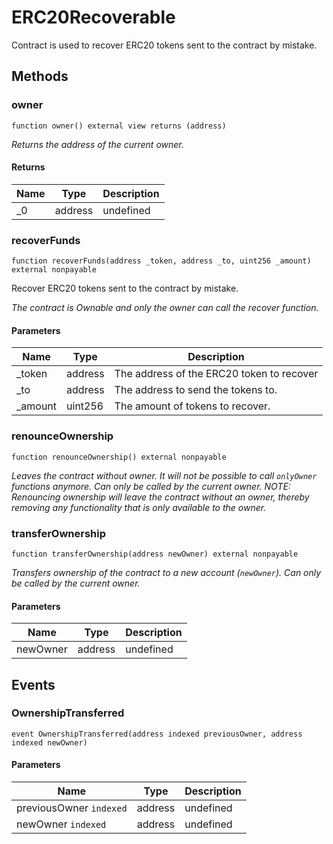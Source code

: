# ERC20Recoverable





Contract is used to recover ERC20 tokens sent to the contract by mistake.



## Methods

### owner

```solidity
function owner() external view returns (address)
```



*Returns the address of the current owner.*


#### Returns

| Name | Type | Description |
|---|---|---|
| _0 | address | undefined |

### recoverFunds

```solidity
function recoverFunds(address _token, address _to, uint256 _amount) external nonpayable
```

Recover ERC20 tokens sent to the contract by mistake.

*The contract is Ownable and only the owner can call the recover function.*

#### Parameters

| Name | Type | Description |
|---|---|---|
| _token | address | The address of the ERC20 token to recover |
| _to | address | The address to send the tokens to. |
| _amount | uint256 | The amount of tokens to recover. |

### renounceOwnership

```solidity
function renounceOwnership() external nonpayable
```



*Leaves the contract without owner. It will not be possible to call `onlyOwner` functions anymore. Can only be called by the current owner. NOTE: Renouncing ownership will leave the contract without an owner, thereby removing any functionality that is only available to the owner.*


### transferOwnership

```solidity
function transferOwnership(address newOwner) external nonpayable
```



*Transfers ownership of the contract to a new account (`newOwner`). Can only be called by the current owner.*

#### Parameters

| Name | Type | Description |
|---|---|---|
| newOwner | address | undefined |



## Events

### OwnershipTransferred

```solidity
event OwnershipTransferred(address indexed previousOwner, address indexed newOwner)
```





#### Parameters

| Name | Type | Description |
|---|---|---|
| previousOwner `indexed` | address | undefined |
| newOwner `indexed` | address | undefined |



